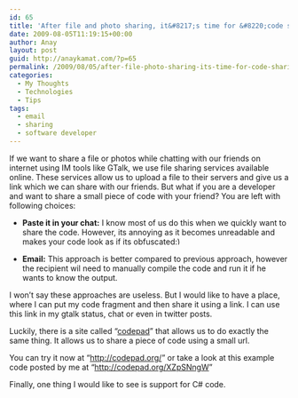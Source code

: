 ```yaml
---
id: 65
title: 'After file and photo sharing, it&#8217;s time for &#8220;code sharing&#8221;'
date: 2009-08-05T11:19:15+00:00
author: Anay
layout: post
guid: http://anaykamat.com/?p=65
permalink: /2009/08/05/after-file-photo-sharing-its-time-for-code-sharing/
categories:
  - My Thoughts
  - Technologies
  - Tips
tags:
  - email
  - sharing
  - software developer
---
```

If we want to share a file or photos while chatting with our friends on internet using IM tools like GTalk, we use file sharing services available online. These services allow us to upload a file to their servers and give us a link which we can share with our friends. But what if you are a developer and want to share a small piece of code with your friend? You are left with following choices:

  * **Paste it in your chat:** I know most of us do this when we quickly want to share the code. However, its annoying as it becomes unreadable and makes your code look as if its obfuscated<img src="http://anaykamat.com/wp-includes/images/smilies/simple-smile.png" alt=":)" class="wp-smiley" style="height: 1em; max-height: 1em;" /> 

  * **Email:** This approach is better compared to previous approach, however the recipient wil need to manually compile the code and run it if he wants to know the output.

I won&#8217;t say these approaches are useless. But I would like to have a place, where I can put my code fragment and then share it using a link. I can use this link in my gtalk status, chat or even in twitter posts.

Luckily, there is a site called &#8220;[codepad](http://codepad.org/)&#8221; that allows us to do exactly the same thing. It allows us to share a piece of code using a small url.

You can try it now at &#8220;<a href="http://codepad.org/" target="_blank">http://codepad.org/</a>&#8221; or take a look at this example code posted by me at &#8220;<a href="http://codepad.org/XZpSNngW" target="_blank">http://codepad.org/XZpSNngW</a>&#8221;

Finally, one thing I would like to see is support for C# code.